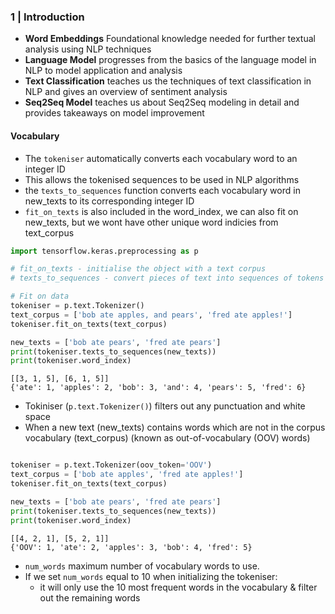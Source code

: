 
### 1 | Introduction

- **Word Embeddings** Foundational knowledge needed for further textual analysis using NLP techniques
- **Language Model** progresses from the basics of the language model in NLP to model application and analysis
- **Text Classification** teaches us the techniques of text classification in NLP and gives an overview of sentiment analysis
- **Seq2Seq Model** teaches us about Seq2Seq modeling in detail and provides takeaways on model improvement

#### Vocabulary 

- The <code>tokeniser</code> automatically converts each vocabulary word to an integer ID
- This allows the tokenised sequences to be used in NLP algorithms 
- the <code>texts_to_sequences</code> function converts each vocabulary word in new_texts to its corresponding integer ID
- <code>fit_on_texts</code> is also included in the word_index, we can also fit on new_texts, but we wont have other unique word indicies from text_corpus 


```python
import tensorflow.keras.preprocessing as p

# fit_on_texts - initialise the object with a text corpus
# texts_to_sequences - convert pieces of text into sequences of tokens

# Fit on data
tokeniser = p.text.Tokenizer()
text_corpus = ['bob ate apples, and pears', 'fred ate apples!']
tokeniser.fit_on_texts(text_corpus)

new_texts = ['bob ate pears', 'fred ate pears']
print(tokeniser.texts_to_sequences(new_texts))
print(tokeniser.word_index)
```

```
[[3, 1, 5], [6, 1, 5]]
{'ate': 1, 'apples': 2, 'bob': 3, 'and': 4, 'pears': 5, 'fred': 6}
```

- Tokiniser (<code>p.text.Tokenizer()</code>) filters out any punctuation and white space
- When a new text (new_texts) contains words which are not in the corpus vocabulary (text_corpus) (known as out-of-vocabulary (OOV) words)

```python

tokeniser = p.text.Tokenizer(oov_token='OOV')
text_corpus = ['bob ate apples', 'fred ate apples!']
tokeniser.fit_on_texts(text_corpus)

new_texts = ['bob ate pears', 'fred ate pears']
print(tokeniser.texts_to_sequences(new_texts))
print(tokeniser.word_index)
```

```
[[4, 2, 1], [5, 2, 1]]
{'OOV': 1, 'ate': 2, 'apples': 3, 'bob': 4, 'fred': 5}
```

- <code>num_words</code> maximum number of vocabulary words to use. 
- If we set <code>num_words</code> equal to 10 when initializing the tokeniser:
  - it will only use the 10 most frequent words in the vocabulary & filter out the remaining words
